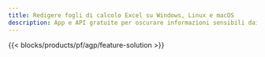 ```yaml
---
title: Redigere fogli di calcolo Excel su Windows, Linux e macOS
description: App e API gratuite per oscurare informazioni sensibili dai fogli di calcolo XLS, XLSX e ODS
---
```

{{< blocks/products/pf/agp/feature-solution >}} 

